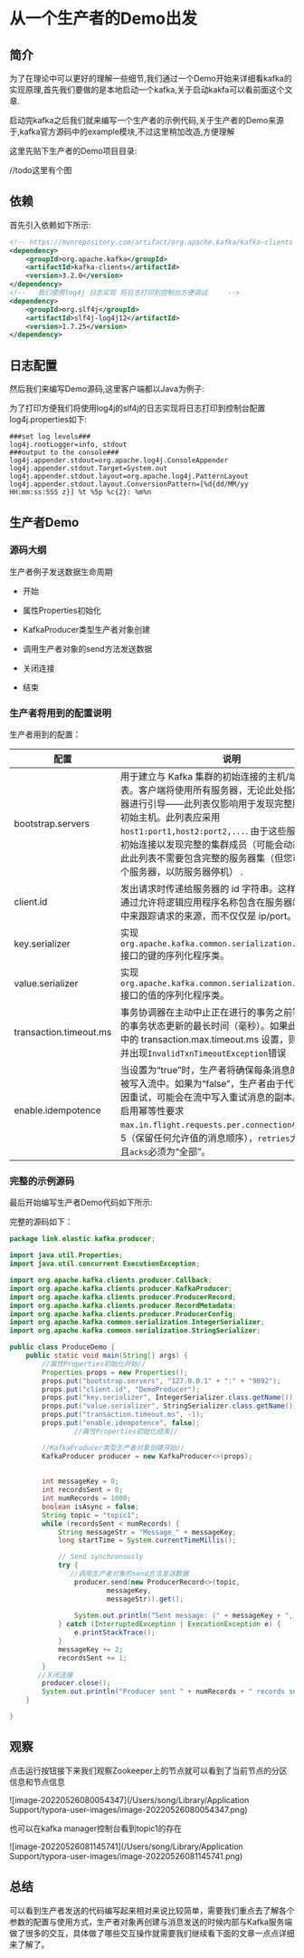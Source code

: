  
# 从一个生产者的Demo出发

## 简介

为了在理论中可以更好的理解一些细节,我们通过一个Demo开始来详细看kafka的实现原理,首先我们要做的是本地启动一个kafka,关于启动kakfa可以看前面这个文章.



启动完kafka之后我们就来编写一个生产者的示例代码,关于生产者的Demo来源于,kafka官方源码中的example模块,不过这里稍加改造,方便理解

这里先贴下生产者的Demo项目目录:

//todo这里有个图

## 依赖

首先引入依赖如下所示:

```xml
<!-- https://mvnrepository.com/artifact/org.apache.kafka/kafka-clients -->
<dependency>
    <groupId>org.apache.kafka</groupId>
    <artifactId>kafka-clients</artifactId>
    <version>3.2.0</version>
</dependency>
<!--   我们使用log4j 日志实现 将日志打印到控制台方便调试     -->
<dependency>
    <groupId>org.slf4j</groupId>
    <artifactId>slf4j-log4j12</artifactId>
    <version>1.7.25</version>
</dependency>
```



## 日志配置

然后我们来编写Demo源码,这里客户端都以Java为例子:

为了打印方便我们将使用log4j的slf4j的日志实现将日志打印到控制台配置log4j.properties如下:

```properties
###set log levels###
log4j.rootLogger=info, stdout
###output to the console###
log4j.appender.stdout=org.apache.log4j.ConsoleAppender
log4j.appender.stdout.Target=System.out
log4j.appender.stdout.layout=org.apache.log4j.PatternLayout
log4j.appender.stdout.layout.ConversionPattern=[%d{dd/MM/yy HH:mm:ss:SSS z}] %t %5p %c{2}: %m%n
```





## 生产者Demo



### 源码大纲

生产者例子发送数据生命周期

- 开始

- 属性Properties初始化

- KafkaProducer类型生产者对象创建

- 调用生产者对象的send方法发送数据

- 关闭连接

- 结束

### 生产者将用到的配置说明



生产者用到的配置：

| 配置                   | 说明                                                         | 例子                              |
| ---------------------- | ------------------------------------------------------------ | --------------------------------- |
| bootstrap.servers      | 用于建立与 Kafka 集群的初始连接的主机/端口对列表。客户端将使用所有服务器，无论此处指定哪些服务器进行引导——此列表仅影响用于发现完整服务器集的初始主机。此列表应采用`host1:port1,host2:port2,...`. 由于这些服务器仅用于初始连接以发现完整的集群成员（可能会动态更改），因此此列表不需要包含完整的服务器集（但您可能需要多个服务器，以防服务器停机） . | localhost:9092                    |
| client.id              | 发出请求时传递给服务器的 id 字符串。这样做的目的是通过允许将逻辑应用程序名称包含在服务器端请求日志中来跟踪请求的来源，而不仅仅是 ip/port。 | DemoProducer                      |
| key.serializer         | 实现`org.apache.kafka.common.serialization.Serializer`接口的键的序列化程序类。 | IntegerSerializer.class.getName() |
| value.serializer       | 实现`org.apache.kafka.common.serialization.Serializer`接口的值的序列化程序类。 | StringSerializer.class.getName()  |
| transaction.timeout.ms | 事务协调器在主动中止正在进行的事务之前等待生产者的事务状态更新的最长时间（毫秒）。如果此值大于代理中的 transaction.max.timeout.ms 设置，则请求将失败并出现`InvalidTxnTimeoutException`错误 | -1                                |
| enable.idempotence     | 当设置为“true”时，生产者将确保每条消息的一个副本被写入流中。如果为“false”，生产者由于代理失败等原因重试，可能会在流中写入重试消息的副本。请注意，启用幂等性要求`max.in.flight.requests.per.connection`小于或等于 5（保留任何允许值的消息顺序），`retries`大于 0，并且`acks`必须为“全部”。 | false                             |



### 完整的示例源码

最后开始编写生产者Demo代码如下所示:

完整的源码如下：

```java
package link.elastic.kafka.producer;

import java.util.Properties;
import java.util.concurrent.ExecutionException;

import org.apache.kafka.clients.producer.Callback;
import org.apache.kafka.clients.producer.KafkaProducer;
import org.apache.kafka.clients.producer.ProducerRecord;
import org.apache.kafka.clients.producer.RecordMetadata;
import org.apache.kafka.clients.producer.ProducerConfig;
import org.apache.kafka.common.serialization.IntegerSerializer;
import org.apache.kafka.common.serialization.StringSerializer;

public class ProduceDemo {
    public static void main(String[] args) {
        //属性Properties初始化开始//
        Properties props = new Properties();
        props.put("bootstrap.servers", "127.0.0.1" + ":" + "9092");
        props.put("client.id", "DemoProducer");
        props.put("key.serializer", IntegerSerializer.class.getName());
        props.put("value.serializer", StringSerializer.class.getName());
        props.put("transaction.timeout.ms", -1);
        props.put("enable.idempotence", false);
				//属性Properties初始化结束//

        //KafkaProducer类型生产者对象创建开始//
        KafkaProducer producer = new KafkaProducer<>(props);
      
      
        int messageKey = 0;
        int recordsSent = 0;
        int numRecords = 1000;
        boolean isAsync = false;
        String topic = "topic1";
        while (recordsSent < numRecords) {
            String messageStr = "Message_" + messageKey;
            long startTime = System.currentTimeMillis();

            // Send synchronously
            try {
               //调用生产者对象的send方法发送数据
                producer.send(new ProducerRecord<>(topic,
                        messageKey,
                        messageStr)).get();
             
                System.out.println("Sent message: (" + messageKey + ", " + messageStr + ")");
            } catch (InterruptedException | ExecutionException e) {
                e.printStackTrace();
            }
            messageKey += 2;
            recordsSent += 1;
        }
       //关闭连接
        producer.close();
        System.out.println("Producer sent " + numRecords + " records successfully");
    }

}

```



## 观察

点击运行按钮接下来我们观察Zookeeper上的节点就可以看到了当前节点的分区信息和节点信息

![image-20220526080054347](/Users/song/Library/Application Support/typora-user-images/image-20220526080054347.png)





也可以在kafka manager控制台看到topic1的存在

![image-20220526081145741](/Users/song/Library/Application Support/typora-user-images/image-20220526081145741.png)



## 总结

可以看到生产者发送的代码编写起来相对来说比较简单，需要我们重点去了解各个参数的配置与使用方式，生产者对象再创建与消息发送的时候内部与Kafka服务端做了很多的交互，具体做了哪些交互操作就需要我们继续看下面的文章一点点详细来了解了。

